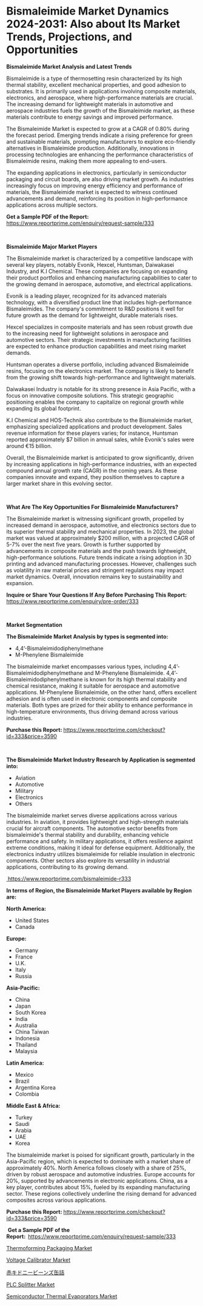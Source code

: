 <p><h1>Bismaleimide Market Dynamics 2024-2031: Also about Its Market Trends, Projections, and Opportunities</h1></p><p><strong>Bismaleimide Market Analysis and Latest Trends</strong></p>
<p><p>Bismaleimide is a type of thermosetting resin characterized by its high thermal stability, excellent mechanical properties, and good adhesion to substrates. It is primarily used in applications involving composite materials, electronics, and aerospace, where high-performance materials are crucial. The increasing demand for lightweight materials in automotive and aerospace industries fuels the growth of the Bismaleimide market, as these materials contribute to energy savings and improved performance.</p><p>The Bismaleimide Market is expected to grow at a CAGR of 0.80% during the forecast period. Emerging trends indicate a rising preference for green and sustainable materials, prompting manufacturers to explore eco-friendly alternatives in Bismaleimide production. Additionally, innovations in processing technologies are enhancing the performance characteristics of Bismaleimide resins, making them more appealing to end-users.</p><p>The expanding applications in electronics, particularly in semiconductor packaging and circuit boards, are also driving market growth. As industries increasingly focus on improving energy efficiency and performance of materials, the Bismaleimide market is expected to witness continued advancements and demand, reinforcing its position in high-performance applications across multiple sectors.</p></p>
<p><strong>Get a Sample PDF of the Report:&nbsp;</strong> <a href="https://www.reportprime.com/enquiry/request-sample/333">https://www.reportprime.com/enquiry/request-sample/333</a></p>
<p>&nbsp;</p>
<p><strong>Bismaleimide Major Market Players</strong></p>
<p><p>The Bismaleimide market is characterized by a competitive landscape with several key players, notably Evonik, Hexcel, Huntsman, Daiwakasei Industry, and K.I Chemical. These companies are focusing on expanding their product portfolios and enhancing manufacturing capabilities to cater to the growing demand in aerospace, automotive, and electrical applications.</p><p>Evonik is a leading player, recognized for its advanced materials technology, with a diversified product line that includes high-performance Bismaleimides. The company's commitment to R&D positions it well for future growth as the demand for lightweight, durable materials rises. </p><p>Hexcel specializes in composite materials and has seen robust growth due to the increasing need for lightweight solutions in aerospace and automotive sectors. Their strategic investments in manufacturing facilities are expected to enhance production capabilities and meet rising market demands.</p><p>Huntsman operates a diverse portfolio, including advanced Bismaleimide resins, focusing on the electronics market. The company is likely to benefit from the growing shift towards high-performance and lightweight materials.</p><p>Daiwakasei Industry is notable for its strong presence in Asia Pacific, with a focus on innovative composite solutions. This strategic geographic positioning enables the company to capitalize on regional growth while expanding its global footprint.</p><p>K.I Chemical and HOS-Technik also contribute to the Bismaleimide market, emphasizing specialized applications and product development. Sales revenue information for these players varies; for instance, Huntsman reported approximately $7 billion in annual sales, while Evonik's sales were around €15 billion. </p><p>Overall, the Bismaleimide market is anticipated to grow significantly, driven by increasing applications in high-performance industries, with an expected compound annual growth rate (CAGR) in the coming years. As these companies innovate and expand, they position themselves to capture a larger market share in this evolving sector.</p></p>
<p>&nbsp;</p>
<p><strong>What Are The Key Opportunities For Bismaleimide Manufacturers?</strong></p>
<p><p>The Bismaleimide market is witnessing significant growth, propelled by increased demand in aerospace, automotive, and electronics sectors due to its superior thermal stability and mechanical properties. In 2023, the global market was valued at approximately $200 million, with a projected CAGR of 5-7% over the next five years. Growth is further supported by advancements in composite materials and the push towards lightweight, high-performance solutions. Future trends indicate a rising adoption in 3D printing and advanced manufacturing processes. However, challenges such as volatility in raw material prices and stringent regulations may impact market dynamics. Overall, innovation remains key to sustainability and expansion.</p></p>
<p><strong>Inquire or Share Your Questions If Any Before Purchasing This Report:</strong> <a href="https://www.reportprime.com/enquiry/pre-order/333">https://www.reportprime.com/enquiry/pre-order/333</a></p>
<p>&nbsp;</p>
<p><strong>Market Segmentation</strong></p>
<p><strong>The Bismaleimide Market Analysis by types is segmented into:</strong></p>
<p><ul><li>4,4’-Bismaleimidodiphenylmethane</li><li>M-Phenylene Bismaleimide</li></ul></p>
<p><p>The bismaleimide market encompasses various types, including 4,4’-Bismaleimidodiphenylmethane and M-Phenylene Bismaleimide. 4,4’-Bismaleimidodiphenylmethane is known for its high thermal stability and chemical resistance, making it suitable for aerospace and automotive applications. M-Phenylene Bismaleimide, on the other hand, offers excellent adhesion and is often used in electronic components and composite materials. Both types are prized for their ability to enhance performance in high-temperature environments, thus driving demand across various industries.</p></p>
<p><strong>Purchase this Report:&nbsp;</strong><a href="https://www.reportprime.com/checkout?id=333&price=3590">https://www.reportprime.com/checkout?id=333&price=3590</a></p>
<p>&nbsp;</p>
<p><strong>The Bismaleimide Market Industry Research by Application is segmented into:</strong></p>
<p><ul><li>Aviation</li><li>Automotive</li><li>Military</li><li>Electronics</li><li>Others</li></ul></p>
<p><p>The bismaleimide market serves diverse applications across various industries. In aviation, it provides lightweight and high-strength materials crucial for aircraft components. The automotive sector benefits from bismaleimide's thermal stability and durability, enhancing vehicle performance and safety. In military applications, it offers resilience against extreme conditions, making it ideal for defense equipment. Additionally, the electronics industry utilizes bismaleimide for reliable insulation in electronic components. Other sectors also explore its versatility in industrial applications, contributing to its growing demand.</p></p>
<p><a href="https://www.reportprime.com/bismaleimide-r333">&nbsp;https://www.reportprime.com/bismaleimide-r333</a></p>
<p><strong>In terms of Region, the Bismaleimide Market Players available by Region are:</strong></p>
<p>
    <p> <strong> North America: </strong>
        <ul>
            <li>United States</li>
            <li>Canada</li>
        </ul>
        </p> 
    <p> <strong> Europe: </strong>
        <ul>
            <li>Germany</li>
            <li>France</li>
            <li>U.K.</li>
            <li>Italy</li>
            <li>Russia</li>
        </ul>
        </p> 
    <p> <strong> Asia-Pacific: </strong>
        <ul>
            <li>China</li>
            <li>Japan</li>
            <li>South Korea</li>
            <li>India</li>
            <li>Australia</li>
            <li>China Taiwan</li>
            <li>Indonesia</li>
            <li>Thailand</li>
            <li>Malaysia</li>
        </ul>
        </p> 
    <p> <strong> Latin America: </strong>
        <ul>
            <li>Mexico</li>
            <li>Brazil</li>
            <li>Argentina Korea</li>
            <li>Colombia</li>
        </ul>
        </p> 
    <p> <strong> Middle East & Africa: </strong>
        <ul>
            <li>Turkey</li>
            <li>Saudi</li>
            <li>Arabia</li>
            <li>UAE</li>
            <li>Korea</li>
        </ul>
    </p>
    </p>
<p><p>The bismaleimide market is poised for significant growth, particularly in the Asia-Pacific region, which is expected to dominate with a market share of approximately 40%. North America follows closely with a share of 25%, driven by robust aerospace and automotive industries. Europe accounts for 20%, supported by advancements in electronic applications. China, as a key player, contributes about 15%, fueled by its expanding manufacturing sector. These regions collectively underline the rising demand for advanced composites across various applications.</p></p>
<p><strong>Purchase this Report: </strong><a href="https://www.reportprime.com/checkout?id=333&price=3590">https://www.reportprime.com/checkout?id=333&price=3590</a></p>
<p>&nbsp;<strong>Get a Sample PDF of the Report:&nbsp;&nbsp;</strong><a href="https://www.reportprime.com/enquiry/request-sample/333">https://www.reportprime.com/enquiry/request-sample/333</a></p>
<p><strong></strong></p>
<p><p><a href="https://issuu.com/reportprime-2/docs/thermoforming-packaging-market-size_236c1a963b069f">Thermoforming Packaging Market</a></p><p><a href="https://issuu.com/reportprime-2/docs/voltage-calibrator-market-size-2030_725f67b9b8fe99">Voltage Calibrator Market</a></p><p><a href="https://medium.com/@vedakuvlis2023/2024%E5%B9%B4%E3%81%8B%E3%82%892031%E5%B9%B4%E3%81%BE%E3%81%A7%E3%81%AE%E6%9C%9F%E9%96%93%E3%81%AB%E4%BA%88%E6%B8%AC%E3%81%95%E3%82%8C%E3%82%8B%E7%BC%B6%E8%A9%B0%E8%B5%A4%E3%81%84%E8%85%8E%E8%87%93%E8%B1%86%E5%B8%82%E5%A0%B4%E3%81%AE%E5%8B%95%E5%90%91%E3%81%A8%E6%88%90%E9%95%B7%E8%A6%81%E5%9B%A0%E3%82%92%E5%88%86%E6%9E%90%E3%81%97%E3%81%BE%E3%81%99-7b166e2cc4f6">赤キドニービーンズ缶詰</a></p><p><a href="https://medium.com/@vaniquavaughn8/plc-splitter-market-overview-global-market-trends-and-future-prospects-from-2024-to-2031-472d4bba08a5">PLC Splitter Market</a></p><p><a href="https://www.linkedin.com/pulse/semiconductor-thermal-evaporators-market-research-report-exploring-yqeee?trackingId=6eE2DVHKQUGiHpAICqSPSw%3D%3D">Semiconductor Thermal Evaporators Market</a></p></p>